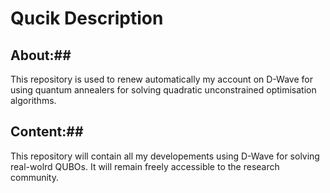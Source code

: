 # Qucik Description
## About:##
This repository is used to renew automatically my account on D-Wave for using quantum annealers for solving quadratic unconstrained optimisation algorithms.
## Content:##
This repository will contain all my developements using D-Wave for solving real-wolrd QUBOs. It will remain freely accessible to the research community.
